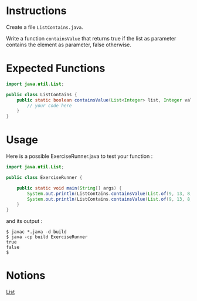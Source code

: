 # Instructions

Create a file `ListContains.java`.

Write a function `containsValue` that returns true if the list as parameter contains the element as parameter, false otherwise.

# Expected Functions

```java
import java.util.List;

public class ListContains {
    public static boolean containsValue(List<Integer> list, Integer value) {
        // your code here
    }
}
```

# Usage

Here is a possible ExerciseRunner.java to test your function :

```java
import java.util.List;

public class ExerciseRunner {

    public static void main(String[] args) {
        System.out.println(ListContains.containsValue(List.of(9, 13, 8, 23, 1, 0, 89), 8));
        System.out.println(ListContains.containsValue(List.of(9, 13, 8, 23, 1, 0, 89), 10));
    }
}
```

and its output :

```shell
$ javac *.java -d build
$ java -cp build ExerciseRunner
true
false
$
```

# Notions

[List](https://docs.oracle.com/en/java/javase/17/docs/api/java.base/java/util/List.html)
